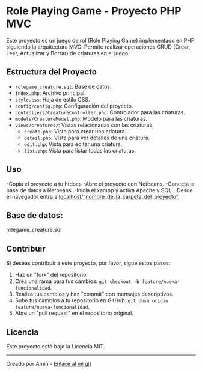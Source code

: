 # Role Playing Game - Proyecto PHP MVC

Este proyecto es un juego de rol (Role Playing Game) implementado en PHP siguiendo la arquitectura MVC. Permite realizar operaciones CRUD (Crear, Leer, Actualizar y Borrar) de criaturas en el juego.

## Estructura del Proyecto

- `rolegame_creature.sql`: Base de datos.
- `index.php`: Archivo principal.
- `style.css`: Hoja de estilo CSS.
- `config/config.php`: Configuración del proyecto.
- `controllers/CreatureController.php`: Controlador para las criaturas.
- `models/CreatureModel.php`: Modelo para las criaturas.
- `views/creatures/`: Vistas relacionadas con las criaturas.
  - `create.php`: Vista para crear una criatura.
  - `detail.php`: Vista para ver detalles de una criatura.
  - `edit.php`: Vista para editar una criatura.
  - `list.php`: Vista para listar todas las criaturas.

## Uso
-Copia el proyecto a tu htdocs
-Abre el proyecto con Netbeans.
-Conecta la base de datos a Netbeans.
-Inicia el xampp y activa Apache y SQL.
-Desde el navegador entra a [localhost/"nombre_de_la_carpeta_del_proyecto"](http://localhost/roleplayinggame)

## Base de datos:

rolegame_creature.sql

## Contribuir

Si deseas contribuir a este proyecto, por favor, sigue estos pasos:

1. Haz un "fork" del repositorio.
2. Crea una rama para tus cambios: `git checkout -b feature/nueva-funcionalidad`.
3. Realiza tus cambios y haz "commit" con mensajes descriptivos.
4. Sube tus cambios a tu repositorio en GitHub: `git push origin feature/nueva-funcionalidad`.
5. Abre un "pull request" en el repositorio original.

## Licencia

Este proyecto está bajo la Licencia MIT.

---
Creado por Amin - [Enlace al mi git](https://github.com/xxSTUX)
